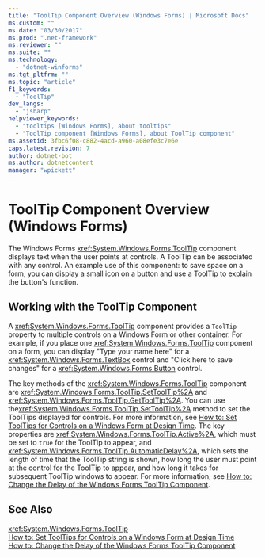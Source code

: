 ```yaml
---
title: "ToolTip Component Overview (Windows Forms) | Microsoft Docs"
ms.custom: ""
ms.date: "03/30/2017"
ms.prod: ".net-framework"
ms.reviewer: ""
ms.suite: ""
ms.technology: 
  - "dotnet-winforms"
ms.tgt_pltfrm: ""
ms.topic: "article"
f1_keywords: 
  - "ToolTip"
dev_langs: 
  - "jsharp"
helpviewer_keywords: 
  - "tooltips [Windows Forms], about tooltips"
  - "ToolTip component [Windows Forms], about ToolTip component"
ms.assetid: 3fbc6f08-c882-4acd-a960-a08efe3c7e6e
caps.latest.revision: 7
author: dotnet-bot
ms.author: dotnetcontent
manager: "wpickett"
---
```

# ToolTip Component Overview (Windows Forms)
The Windows Forms <xref:System.Windows.Forms.ToolTip> component displays text when the user points at controls. A ToolTip can be associated with any control. An example use of this component: to save space on a form, you can display a small icon on a button and use a ToolTip to explain the button's function.  
  
## Working with the ToolTip Component  
 A <xref:System.Windows.Forms.ToolTip> component provides a `ToolTip` property to multiple controls on a Windows Form or other container. For example, if you place one <xref:System.Windows.Forms.ToolTip> component on a form, you can display "Type your name here" for a <xref:System.Windows.Forms.TextBox> control and "Click here to save changes" for a <xref:System.Windows.Forms.Button> control.  
  
 The key methods of the <xref:System.Windows.Forms.ToolTip> component are <xref:System.Windows.Forms.ToolTip.SetToolTip%2A> and <xref:System.Windows.Forms.ToolTip.GetToolTip%2A>. You can use the<xref:System.Windows.Forms.ToolTip.SetToolTip%2A> method to set the ToolTips displayed for controls. For more information, see [How to: Set ToolTips for Controls on a Windows Form at Design Time](../../../../docs/framework/winforms/controls/how-to-set-tooltips-for-controls-on-a-windows-form-at-design-time.md). The key properties are <xref:System.Windows.Forms.ToolTip.Active%2A>, which must be set to `true` for the ToolTip to appear, and <xref:System.Windows.Forms.ToolTip.AutomaticDelay%2A>, which sets the length of time that the ToolTip string is shown, how long the user must point at the control for the ToolTip to appear, and how long it takes for subsequent ToolTip windows to appear. For more information, see [How to: Change the Delay of the Windows Forms ToolTip Component](../../../../docs/framework/winforms/controls/how-to-change-the-delay-of-the-windows-forms-tooltip-component.md).  
  
## See Also  
 <xref:System.Windows.Forms.ToolTip>   
 [How to: Set ToolTips for Controls on a Windows Form at Design Time](../../../../docs/framework/winforms/controls/how-to-set-tooltips-for-controls-on-a-windows-form-at-design-time.md)   
 [How to: Change the Delay of the Windows Forms ToolTip Component](../../../../docs/framework/winforms/controls/how-to-change-the-delay-of-the-windows-forms-tooltip-component.md)